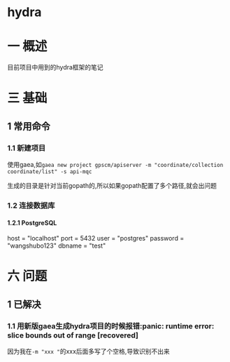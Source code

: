 # hydra

# 一 概述
目前项目中用到的hydra框架的笔记

# 三 基础
## 1 常用命令
### 1.1 新建项目
使用gaea,如`gaea new project gpscm/apiserver -m "coordinate/collection coordinate/list" -s api-mqc`

生成的目录是针对当前gopath的,所以如果gopath配置了多个路径,就会出问题

### 1.2 连接数据库
#### 1.2.1 PostgreSQL

host     = "localhost"
    port     = 5432
    user     = "postgres"
    password = "wangshubo123"
    dbname   = "test"

# 六 问题
## 1 已解决
### 1.1 用新版gaea生成hydra项目的时候报错:panic: runtime error: slice bounds out of range [recovered]
因为我在`-m "xxx "`的xxx后面多写了个空格,导致识别不出来

